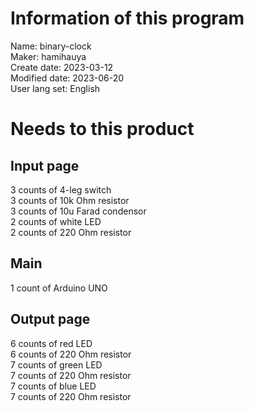 # Information of this program
Name: binary-clock\
Maker: hamihauya\
Create date: 2023-03-12\
Modified date: 2023-06-20\
User lang set: English

# Needs to this product
## Input page ##
3 counts of 4-leg switch\
3 counts of 10k Ohm resistor\
3 counts of 10u Farad condensor\
2 counts of white LED\
2 counts of 220 Ohm resistor
## Main ##
1 count of Arduino UNO
## Output page ###
6 counts of red LED\
6 counts of 220 Ohm resistor\
7 counts of green LED\
7 counts of 220 Ohm resistor\
7 counts of blue LED\
7 counts of 220 Ohm resistor
